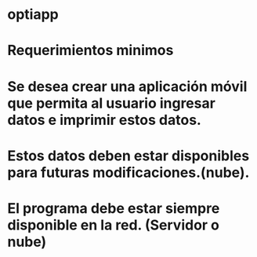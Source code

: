 # optiapp

# Requerimientos minimos

# Se desea crear una aplicación móvil que permita al usuario ingresar datos e imprimir estos datos.
# Estos datos deben estar disponibles para futuras modificaciones.(nube).
# El programa debe estar siempre disponible en la red. (Servidor o nube)
